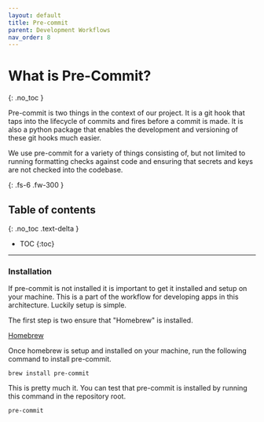 ```yaml
---
layout: default
title: Pre-commit
parent: Development Workflows
nav_order: 8
---
```


# What is Pre-Commit?
{: .no_toc }

Pre-commit is two things in the context of our project. It is a git hook that taps into the lifecycle of commits and fires before a commit is made. It is also a python package that enables the development and versioning of these git hooks much easier.

We use pre-commit for a variety of things consisting of, but not limited to running formatting checks against code and ensuring that secrets and keys are not checked into the codebase.

{: .fs-6 .fw-300 }

## Table of contents
{: .no_toc .text-delta }

- TOC
{:toc}

---

### Installation
If pre-commit is not installed it is important to get it installed and setup on your machine. This is a part of the workflow for developing apps in this architecture. Luckily setup is simple.

The first step is two ensure that "Homebrew" is installed.

[Homebrew](https://brew.sh/)

Once homebrew is setup and installed on your machine, run the following command to install pre-commit.

```
brew install pre-commit
```

This is pretty much it. You can test that pre-commit is installed by running this command in the repository root.

```
pre-commit
```